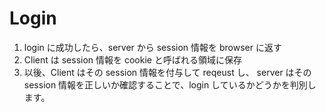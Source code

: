 # Login

1. login に成功したら、server から session 情報を browser に返す
2. Client は session 情報を cookie と呼ばれる領域に保存
3. 以後、Client はその session 情報を付与して reqeust し、 server はその session 情報を正しいか確認することで、login しているかどうかを判別します。
